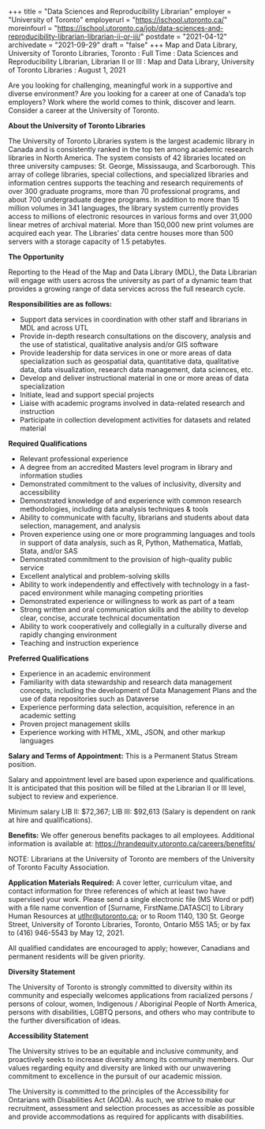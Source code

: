 +++
title = "Data Sciences and Reproducibility Librarian"
employer = "University of Toronto"
employerurl = "https://ischool.utoronto.ca/"
moreinfourl = "https://ischool.utoronto.ca/job/data-sciences-and-reproducibility-librarian-librarian-ii-or-iii/"
postdate = "2021-04-12"
archivedate = "2021-09-29"
draft = "false"
+++
Map and Data Library, University of Toronto Libraries, Toronto
: Full Time
: Data Sciences and Reproducibility Librarian, Librarian II or III
: Map and Data Library, University of Toronto Libraries
: August 1, 2021

Are you looking for challenging, meaningful work in a supportive and diverse environment? Are you looking for a career at one of Canada’s top employers? Work where the world comes to think, discover and learn. Consider a career at the University of Toronto.

**About the University of Toronto Libraries**

The University of Toronto Libraries system is the largest academic library in Canada and is consistently ranked in the top ten among academic research libraries in North America.  The system consists of 42 libraries located on three university campuses: St. George, Mississauga, and Scarborough. This array of college libraries, special collections, and specialized libraries and information centres supports the teaching and research requirements of over 300 graduate programs, more than 70 professional programs, and about 700 undergraduate degree programs. In addition to more than 15 million volumes in 341 languages, the library system currently provides access to millions of electronic resources in various forms and over 31,000 linear metres of archival material. More than 150,000 new print volumes are acquired each year. The Libraries’ data centre houses more than 500 servers with a storage capacity of 1.5 petabytes.

**The Opportunity**

Reporting to the Head of the Map and Data Library (MDL), the Data Librarian will engage with users across the university as part of a dynamic team that provides a growing range of data services across the full research cycle.

**Responsibilities are as follows:**

- Support data services in coordination with other staff and librarians in MDL and across UTL
- Provide in-depth research consultations on the discovery, analysis and the use of statistical, qualitative analysis and/or GIS software
- Provide leadership for data services in one or more areas of data specialization such as geospatial data, quantitative data, qualitative data, data visualization, research data management, data sciences, etc.
- Develop and deliver instructional material in one or more areas of data specialization
- Initiate, lead and support special projects
- Liaise with academic programs involved in data-related research and instruction
- Participate in collection development activities for datasets and related material

**Required Qualifications**

- Relevant professional experience
- A degree from an accredited Masters level program in library and information studies
- Demonstrated commitment to the values of inclusivity, diversity and accessibility
- Demonstrated knowledge of and experience with common research methodologies, including data analysis techniques & tools
- Ability to communicate with faculty, librarians and students about data selection, management, and analysis
- Proven experience using one or more programming languages and tools in support of data analysis, such as R, Python, Mathematica, Matlab, Stata, and/or SAS
- Demonstrated commitment to the provision of high-quality public service
- Excellent analytical and problem-solving skills
- Ability to work independently and effectively with technology in a fast-paced environment while managing competing priorities
- Demonstrated experience or willingness to work as part of a team
- Strong written and oral communication skills and the ability to develop clear, concise, accurate technical documentation
- Ability to work cooperatively and collegially in a culturally diverse and rapidly changing environment
- Teaching and instruction experience

**Preferred Qualifications**

- Experience in an academic environment
- Familiarity with data stewardship and research data management concepts, including the development of Data Management Plans and the use of data repositories such as Dataverse
- Experience performing data selection, acquisition, reference in an academic setting
- Proven project management skills
- Experience working with HTML, XML, JSON, and other markup languages

**Salary and Terms of Appointment:** This is a Permanent Status Stream position.

Salary and appointment level are based upon experience and qualifications. It is anticipated that this position will be filled at the Librarian II or III level, subject to review and experience.

Minimum salary LIB II: $72,367; LIB III: $92,613 (Salary is dependent on rank at hire and qualifications).

**Benefits:** We offer generous benefits packages to all employees. Additional information is available at: https://hrandequity.utoronto.ca/careers/benefits/

NOTE: Librarians at the University of Toronto are members of the University of Toronto Faculty Association.

**Application Materials Required:** A cover letter, curriculum vitae, and contact information for three references of which at least two have supervised your work. Please send a single electronic file (MS Word or pdf) with a file name convention of [Surname, FirstName.DATASCI] to Library Human Resources at utlhr@utoronto.ca; or to Room 1140, 130 St. George Street, University of Toronto Libraries, Toronto, Ontario M5S 1A5; or by fax to (416) 946-5543 by May 12, 2021.

All qualified candidates are encouraged to apply; however, Canadians and permanent residents will be given priority.

**Diversity Statement**

The University of Toronto is strongly committed to diversity within its community and especially welcomes applications from racialized persons / persons of colour, women, Indigenous / Aboriginal People of North America, persons with disabilities, LGBTQ persons, and others who may contribute to the further diversification of ideas.

**Accessibility Statement**

The University strives to be an equitable and inclusive community, and proactively seeks to increase diversity among its community members. Our values regarding equity and diversity are linked with our unwavering commitment to excellence in the pursuit of our academic mission.

The University is committed to the principles of the Accessibility for Ontarians with Disabilities Act (AODA). As such, we strive to make our recruitment, assessment and selection processes as accessible as possible and provide accommodations as required for applicants with disabilities.